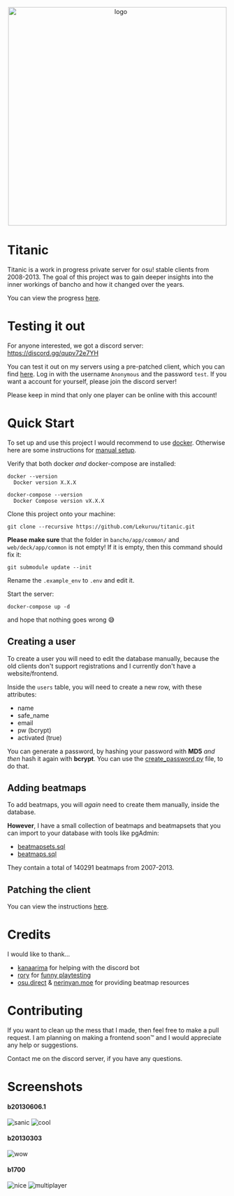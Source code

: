 
<p align="center">
  <img width="500" alt="logo" src="https://raw.githubusercontent.com/Lekuruu/titanic/main/.github/logo/logo_medium.png">
</p>

# Titanic

Titanic is a work in progress private server for osu! stable clients from 2008-2013.
The goal of this project was to gain deeper insights into the inner workings of bancho and how it changed over the years.

You can view the progress [here](https://github.com/users/osuTitanic/projects/2).

# Testing it out

For anyone interested, we got a discord server: https://discord.gg/qupv72e7YH

You can test it out on my servers using a pre-patched client, which you can find [here](https://github.com/osuTitanic/clients). Log in with the username `Anonymous` and the password `test`.
If you want a account for yourself, please join the discord server!

Please keep in mind that only one player can be online with this account!

# Quick Start

To set up and use this project I would recommend to use [docker](https://www.docker.com/). Otherwise here are some instructions for [manual setup](https://github.com/osuTitanic/titanic/blob/main/SETUP.md).

Verify that both docker *and* docker-compose are installed:

```shell
docker --version
  Docker version X.X.X

docker-compose --version
  Docker Compose version vX.X.X
```

Clone this project onto your machine:

```shell
git clone --recursive https://github.com/Lekuruu/titanic.git
```

**Please make sure** that the folder in `bancho/app/common/` and `web/deck/app/common` is not empty!
If it is empty, then this command should fix it:

```shell
git submodule update --init
```

Rename the `.example_env` to `.env` and edit it.

Start the server:

```shell
docker-compose up -d
```

and hope that nothing goes wrong 😅

## Creating a user

To create a user you will need to edit the database manually, because the old clients don't support registrations
and I currently don't have a website/frontend.

Inside the `users` table, you will need to create a new row, with these attributes:

- name
- safe_name
- email
- pw (bcrypt)
- activated (true)

You can generate a password, by hashing your password with **MD5** *and then* hash it again with **bcrypt**.
You can use the [create_password.py](https://github.com/osuTitanic/titanic/blob/main/tools/create_password.py) file, to do that.

## Adding beatmaps

To add beatmaps, you will *again* need to create them manually, inside the database.

**However**, I have a small collection of beatmaps and beatmapsets that you can import to your database with tools like pgAdmin:

- [beatmapsets.sql](https://github.com/osuTitanic/titanic/raw/main/migrations/beatmapsets.sql)
- [beatmaps.sql](https://github.com/osuTitanic/titanic/raw/main/migrations/beatmaps.sql)

They contain a total of 140291 beatmaps from 2007-2013.

## Patching the client

You can view the instructions [here](https://github.com/osuTitanic/clients/blob/main/PATCHING.md).

# Credits

I would like to thank...

- [kanaarima](https://github.com/kanaarima/) for helping with the discord bot
- [rory](https://github.com/TheArcaneBrony) for [funny playtesting](https://raw.githubusercontent.com/osuTitanic/titanic/main/.github/images/screenshot022.jpg)
- [osu.direct](https://osu.direct/) & [nerinyan.moe](https://nerinyan.moe/) for providing beatmap resources

# Contributing

If you want to clean up the mess that I made, then feel free to make a pull request.
I am planning on making a frontend soon™ and I would appreciate any help or suggestions.

Contact me on the discord server, if you have any questions.

# Screenshots

#### b20130606.1

![sanic](https://raw.githubusercontent.com/osuTitanic/titanic/main/.github/images/screenshot007.jpg)
![cool](https://raw.githubusercontent.com/osuTitanic/titanic/main/.github/images/screenshot008.jpg)

#### b20130303

![wow](https://raw.githubusercontent.com/osuTitanic/titanic/main/.github/images/screenshot023.jpg)

#### b1700

![nice](https://raw.githubusercontent.com/osuTitanic/titanic/main/.github/images/screenshot005.jpg)
![multiplayer](https://raw.githubusercontent.com/osuTitanic/titanic/main/.github/images/screenshot006.jpg)
